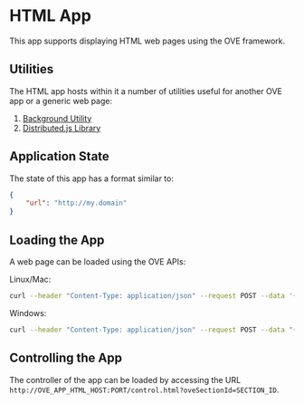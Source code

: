 # HTML App

This app supports displaying HTML web pages using the OVE framework.

## Utilities

The HTML app hosts within it a number of utilities useful for another OVE app or a generic web page:

1. [Background Utility](docs/UTIL_BACKGROUND.md)
2. [Distributed.js Library](docs/LIB_DISTRIBUTED.md)

## Application State

The state of this app has a format similar to:

```json
{
    "url": "http://my.domain"
}
```

## Loading the App

A web page can be loaded using the OVE APIs:

Linux/Mac:

```sh
curl --header "Content-Type: application/json" --request POST --data '{"app": {"url": "http://OVE_APP_HTML_HOST:PORT","states": {"load": {"url": "http://my.domain"}}}, "space": "OVE_SPACE", "h": 500, "w": 500, "y": 0, "x": 0}' http://OVE_CORE_HOST:PORT/section
```

Windows:

```sh
curl --header "Content-Type: application/json" --request POST --data "{\"app\": {\"url\": \"http://OVE_APP_HTML_HOST:PORT\", \"states\": {\"load\": {\"url\": \"http://my.domain\"}}}, \"space\": \"OVE_SPACE\", \"h\": 500, \"w\": 500, \"y\": 0, \"x\": 0}" http://OVE_CORE_HOST:PORT/section
```

## Controlling the App

The controller of the app can be loaded by accessing the URL `http://OVE_APP_HTML_HOST:PORT/control.html?oveSectionId=SECTION_ID`.
